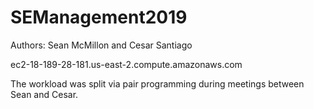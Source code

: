 # SEManagement2019
Authors: Sean McMillon and Cesar Santiago

ec2-18-189-28-181.us-east-2.compute.amazonaws.com

The workload was split via pair programming during meetings between Sean and Cesar.
